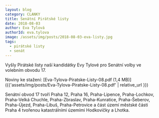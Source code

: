 ```yaml
---
layout: blog
category: CLANKY
title: Senátní Pirátské listy
date: 2018-08-03
author: Eva Tylová
authorId: eva.tylova
image: /assets/img/posts/2018-08-03-eva-listy.jpg
tags:
  - pirátské listy
  - senát
---
```


Vyšly Pirátské listy naší kandidátky Evy Tylové pro Senátní volby ve volebním obvodu 17.

Noviny ke stažení: [Eva-Tylova-Piratske-Listy-08.pdf (1,4 MB)]({{'assets/img/posts/Eva-Tylova-Piratske-Listy-08.pdf' | relative_url }})

Senátní obvod 17 tvoří Praha 12, Praha 16, Praha-Lipence, Praha-Lochkov, Praha-Velká Chuchle, Praha-Zbraslav, Praha-Kunratice, Praha-Šeberov, Praha-Újezd, Praha-Libuš, Praha-Petrovice a část území městské části Praha 4 tvořenou katastrálními územími Hodkovičky a Lhotka.
